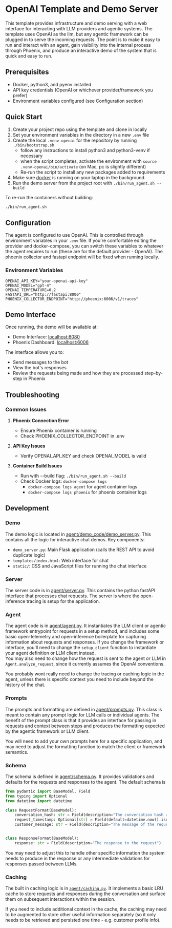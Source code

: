 # OpenAI Template and Demo Server

This template provides infrastructure and demo serving with a web interface for interacting with LLM providers and agentic systems. The template uses OpenAI as the llm, but any agentic framework can be plugged in to serve the incoming requests. The point is to make it easy to run and interact with an agent, gain visibility into the internal process through Phoenix, and produce an interactive demo of the system that is quick and easy to run.

## Prerequisites

- Docker, python3, and pyenv installed
- API key credentials (OpenAI or whichever provider/framework you prefer)
- Environment variables configured (see Configuration section)

## Quick Start

1. Create your project repo using the template and clone in locally
2. Set your environment variables in the directory in a new `.env` file
3. Create the local `.venv-openai` for the repository by running ```./bin/bootstrap.sh```
   - follow any instructions to install python3 and python3-venv if necessary
   - when the script completes, activate the environment with `source .venv-openai/bin/activate` (on Mac, pc is slightly different)
   - Re-run the script to install any new packages added to requirements
4. Make sure [docker](https://docs.docker.com/get-started/get-docker/) is running on your laptop in the background.
5. Run the demo server from the project root with ```./bin/run_agent.sh --build```

To re-run the containers without building:
```bash
./bin/run_agent.sh
```

## Configuration

The agent is configured to use OpenAI. This is controlled through environment variables in your `.env` file. If you're comfortable editing the provider and docker-compose, you can switch these variables to whatever the agent requires to run (these are for the default provider - OpenAI). The phoenix collector and fastapi endpoint will be fixed when running locally.

### Environment Variables
```env
OPENAI_API_KEY="your-openai-api-key"
OPENAI_MODEL="gpt-4"
OPENAI_TEMPERATURE=0.2
FASTAPI_URL="http://fastapi:8000"
PHOENIX_COLLECTOR_ENDPOINT="http://phoenix:6006/v1/traces"
```

## Demo Interface

Once running, the demo will be available at:
- Demo Interface: [localhost:8080](http://127.0.0.1:8080)
- Phoenix Dashboard: [localhost:6006](http://127.0.0.1:6006)

The interface allows you to:
- Send messages to the bot
- View the bot's responses
- Review the requests being made and how they are processed step-by-step in Phoenix

## Troubleshooting

### Common Issues

1. **Phoenix Connection Error**
   - Ensure Phoenix container is running
   - Check PHOENIX_COLLECTOR_ENDPOINT in .env

2. **API Key Issues**
   - Verify OPENAI_API_KEY and check OPENAI_MODEL is valid

3. **Container Build Issues**
   - Run with --build flag: `./bin/run_agent.sh --build`
   - Check Docker logs: `docker-compose logs`
        - `docker-compose logs agent` for agent container logs
        - `docker-compose logs phoenix` for phoenix container logs

## Development

### Demo
The demo logic is located in [agent/demo_code/demo_server.py](https://github.com/duncankmckinnon/AgentTemplate/tree/main/agent/demo_code). This contains all the logic for interactive chat demos.
Key components:

- `demo_server.py`: Main Flask application (calls the REST API to avoid duplicate logic)
- `templates/index.html`: Web interface for chat
- `static/`: CSS and JavaScript files for running the chat interface

### Server
The server code is in [agent/server.py](https://github.com/duncankmckinnon/AgentTemplate/tree/main/agent/server.py). This contains the python fastAPI interface that processes chat requests. 
The server is where the open-inference tracing is setup for the application. 

### Agent
The agent code is in [agent/agent.py](https://github.com/duncankmckinnon/AgentTemplate/tree/main/agent/agent.py). It instantiates the LLM client or agentic framework entrypoint for requests in a setup method, and includes some basic open-telemetry and open-inference boilerplate for capturing information about requests and responses.
If you change the framework or interface, you'll need to change the `setup_client` function to instantiate your agent definition or LLM client instead.  
You may also need to change how the request is sent to the agent or LLM in `Agent.analyze_request`, since it currently assumes the OpenAI conventions.

You probably wont really need to change the tracing or caching logic in the agent, unless there is specific context you need to include beyond the history of the chat.

### Prompts
The prompts and formatting are defined in [agent/prompts.py](https://github.com/duncankmckinnon/AgentTemplate/tree/main/agent/prompts.py). This class is meant to contain any prompt logic for LLM calls or individual agents. The benefit of the prompt class is that it provides an interface for passing in requests and context between steps and produces the formatting expected by the agentic framework or LLM client. 

You will need to add your own prompts here for a specific application, and may need to adjust the formatting function to match the client or framework semantics.

### Schema
The schema is defined in [agent/schema.py](https://github.com/duncankmckinnon/AgentTemplate/tree/main/agent/schema.py). It provides validations and defaults for the requests and responses to the agent. The default schema is

```python
from pydantic import BaseModel, Field
from typing import Optional
from datetime import datetime

class RequestFormat(BaseModel):
    conversation_hash: str = Field(description="The conversation hash associated with the request")
    request_timestamp: Optional[str] = Field(default=datetime.now().isoformat(), description="The timestamp of the request")
    customer_message: str = Field(description="The message of the request")


class ResponseFormat(BaseModel):
    response: str = Field(description="The response to the request")
```

You may need to adjust this to handle other specific information the system needs to produce in the response or any intermediate validations for responses passed between LLMs.

### Caching
The built in caching logic is in [`agent/caching.py`](https://github.com/duncankmckinnon/AgentTemplate/tree/main/agent/caching.py). It implements a basic LRU cache to store requests and responses during the conversation and surface them on subsequent interactions within the session. 

If you need to include additional context in the cache, the caching may need to be augmented to store other useful information separately (so it only needs to be retrieved and persisted one time - e.g. customer profile info).

